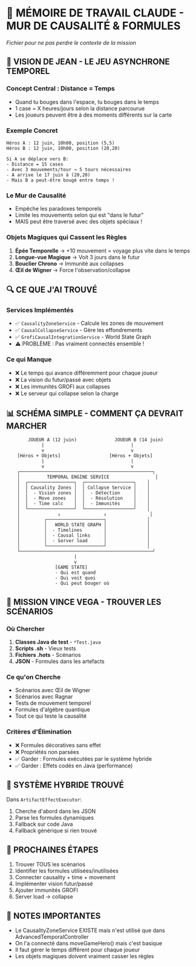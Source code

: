 # 🧠 MÉMOIRE DE TRAVAIL CLAUDE - MUR DE CAUSALITÉ & FORMULES
*Fichier pour ne pas perdre le contexte de la mission*

## 🎯 VISION DE JEAN - LE JEU ASYNCHRONE TEMPOREL

### Concept Central : Distance = Temps
- Quand tu bouges dans l'espace, tu bouges dans le temps
- 1 case = X heures/jours selon la distance parcourue
- Les joueurs peuvent être à des moments différents sur la carte

### Exemple Concret
```
Héros A : 12 juin, 10h00, position (5,5)
Héros B : 12 juin, 10h00, position (20,20)

Si A se déplace vers B:
- Distance = 15 cases
- Avec 3 mouvements/tour → 5 tours nécessaires
- A arrive le 17 juin à (20,20)
- Mais B a peut-être bougé entre temps !
```

### Le Mur de Causalité
- Empêche les paradoxes temporels
- Limite les mouvements selon qui est "dans le futur"
- MAIS peut être traversé avec des objets spéciaux !

### Objets Magiques qui Cassent les Règles
1. **Épée Temporelle** → +10 mouvement = voyage plus vite dans le temps
2. **Longue-vue Magique** → Voit 3 jours dans le futur
3. **Bouclier Chrono** → Immunité aux collapses
4. **Œil de Wigner** → Force l'observation/collapse

## 🔍 CE QUE J'AI TROUVÉ

### Services Implémentés
- ✅ `CausalityZoneService` - Calcule les zones de mouvement
- ✅ `CausalCollapseService` - Gère les effondrements
- ✅ `GrofiCausalIntegrationService` - World State Graph
- ⚠️ PROBLÈME : Pas vraiment connectés ensemble !

### Ce qui Manque
- ❌ Le temps qui avance différemment pour chaque joueur
- ❌ La vision du futur/passé avec objets
- ❌ Les immunités GROFI aux collapses
- ❌ Le serveur qui collapse selon la charge

## 📊 SCHÉMA SIMPLE - COMMENT ÇA DEVRAIT MARCHER

```
        JOUEUR A (12 juin)              JOUEUR B (14 juin)
             |                                |
             v                                v
    [Héros + Objets]                  [Héros + Objets]
             |                                |
             v                                v
    ┌─────────────────────────────────────────────────┐
    │          TEMPORAL ENGINE SERVICE                 │
    │  ┌─────────────────┐  ┌──────────────────┐    │
    │  │ Causality Zones │  │ Collapse Service │    │
    │  │  - Vision zones │  │  - Détection     │    │
    │  │  - Move zones   │  │  - Résolution    │    │
    │  │  - Time calc    │  │  - Immunités     │    │
    │  └─────────────────┘  └──────────────────┘    │
    │              ↓                ↓                │
    │         ┌─────────────────────┐               │
    │         │   WORLD STATE GRAPH │               │
    │         │  - Timelines        │               │
    │         │  - Causal links     │               │
    │         │  - Server load      │               │
    │         └─────────────────────┘               │
    └─────────────────────────────────────────────────┘
                         |
                         v
                  [GAME STATE]
                  - Qui est quand
                  - Qui voit quoi
                  - Qui peut bouger où
```

## 🎯 MISSION VINCE VEGA - TROUVER LES SCÉNARIOS

### Où Chercher
1. **Classes Java de test** - `*Test.java`
2. **Scripts .sh** - Vieux tests
3. **Fichiers .hots** - Scénarios
4. **JSON** - Formules dans les artefacts

### Ce qu'on Cherche
- Scénarios avec Œil de Wigner
- Scénarios avec Ragnar
- Tests de mouvement temporel
- Formules d'algèbre quantique
- Tout ce qui teste la causalité

### Critères d'Élimination
- ❌ Formules décoratives sans effet
- ❌ Propriétés non parsées
- ✅ Garder : Formules exécutées par le système hybride
- ✅ Garder : Effets codés en Java (performance)

## 🔧 SYSTÈME HYBRIDE TROUVÉ

Dans `ArtifactEffectExecutor`:
1. Cherche d'abord dans les JSON
2. Parse les formules dynamiques
3. Fallback sur code Java
4. Fallback générique si rien trouvé

## 📝 PROCHAINES ÉTAPES

1. Trouver TOUS les scénarios
2. Identifier les formules utilisées/inutilisées
3. Connecter causality + time + movement
4. Implémenter vision futur/passé
5. Ajouter immunités GROFI
6. Server load → collapse

## 🚨 NOTES IMPORTANTES

- Le CausalityZoneService EXISTE mais n'est utilisé que dans AdvancedTemporalController
- On l'a connecté dans moveGameHero() mais c'est basique
- Il faut gérer le temps différent pour chaque joueur
- Les objets magiques doivent vraiment casser les règles 